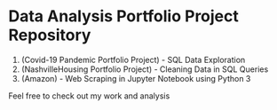 # Data Analysis Portfolio Project Repository

1. (Covid-19 Pandemic Portfolio Project) - SQL Data Exploration 
2. (NashvilleHousing Portfolio Project) - Cleaning Data in SQL Queries
3. (Amazon) - Web Scraping in Jupyter Notebook using Python 3





Feel free to check out my work and analysis
